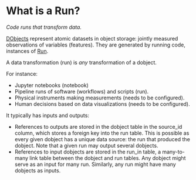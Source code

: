 # What is a Run?

_Code runs that transform data._

[DObjects](https://lamin.ai/docs/lnschema-core/lnschema_core.dobject) represent atomic datasets in object storage: jointly measured observations of variables (features). They are generated by running code, instances of [Run](https://lamin.ai/docs/lnschema-core/lnschema_core.run).

A data transformation (run) is _any_ transformation of a dobject.

For instance:

- Jupyter notebooks (notebook)
- Pipeline runs of software (workflows) and scripts (run).
- Physical instruments making measurements (needs to be configured).
- Human decisions based on data visualizations (needs to be configured).

It typically has inputs and outputs:

- References to outputs are stored in the dobject table in the source_id column, which stores a foreign key into the run table. This is possible as every given dobject has a unique data source: the run that produced the dobject. Note that a given run may output several dobjects.
- References to input dobjects are stored in the run_in table, a many-to-many link table between the dobject and run tables. Any dobject might serve as an input for many run. Similarly, any run might have many dobjects as inputs.
